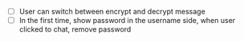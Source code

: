 - [ ] User can switch between encrypt and decrypt message
- [ ] In the first time, show password in the username side, when user clicked to chat, remove password
